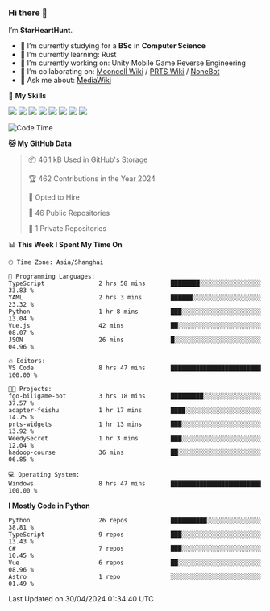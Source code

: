 ### Hi there 👋

I’m **StarHeartHunt**.

- 🏫 I’m currently studying for a **BSc** in **Computer Science**
- 🌱 I’m currently learning: Rust
- 🔭 I’m currently working on: Unity Mobile Game Reverse Engineering
- 👯 I’m collaborating on: [Mooncell Wiki](https://fgo.wiki/) / [PRTS Wiki](http://prts.wiki/) / [NoneBot](https://github.com/nonebot)
- 💬 Ask me about: [MediaWiki](https://www.mediawiki.org)

🌟 **My Skills**

![](https://img.shields.io/badge/-Python-3e74a2?style=flat-square&logo=Python&logoColor=fff)
![](https://img.shields.io/badge/-Node.js-339933?style=flat-square&logo=node.js&logoColor=fff)
![](https://img.shields.io/badge/-Vue-4fc08d?style=flat-square&logo=vue.js&logoColor=fff)
![](https://img.shields.io/badge/-React-2d98ce?style=flat-square&logo=React&logoColor=fff)
![](https://img.shields.io/badge/-TypeScript-3178C6?style=flat-square&logo=TypeScript&logoColor=fff)
![](https://img.shields.io/badge/-Docker-2496ED?style=flat-square&logo=Docker&logoColor=fff)
![](https://img.shields.io/badge/-Linux-000000?style=flat-square&logo=Linux&logoColor=fff)
![](https://img.shields.io/badge/-Dotnet-512bd4?style=flat-square&logo=.net&logoColor=fff)

<!--START_SECTION:waka-->
![Code Time](http://img.shields.io/badge/Code%20Time-994%20hrs%204%20mins-blue)

**🐱 My GitHub Data** 

> 📦 46.1 kB Used in GitHub's Storage 
 > 
> 🏆 462 Contributions in the Year 2024
 > 
> 💼 Opted to Hire
 > 
> 📜 46 Public Repositories 
 > 
> 🔑 1 Private Repositories 
 > 
📊 **This Week I Spent My Time On** 

```text
🕑︎ Time Zone: Asia/Shanghai

💬 Programming Languages: 
TypeScript               2 hrs 58 mins       ████████░░░░░░░░░░░░░░░░░   33.83 % 
YAML                     2 hrs 3 mins        ██████░░░░░░░░░░░░░░░░░░░   23.32 % 
Python                   1 hr 8 mins         ███░░░░░░░░░░░░░░░░░░░░░░   13.04 % 
Vue.js                   42 mins             ██░░░░░░░░░░░░░░░░░░░░░░░   08.07 % 
JSON                     26 mins             █░░░░░░░░░░░░░░░░░░░░░░░░   04.96 % 

🔥 Editors: 
VS Code                  8 hrs 47 mins       █████████████████████████   100.00 % 

🐱‍💻 Projects: 
fgo-biligame-bot         3 hrs 18 mins       █████████░░░░░░░░░░░░░░░░   37.57 % 
adapter-feishu           1 hr 17 mins        ████░░░░░░░░░░░░░░░░░░░░░   14.75 % 
prts-widgets             1 hr 13 mins        ███░░░░░░░░░░░░░░░░░░░░░░   13.92 % 
WeedySecret              1 hr 3 mins         ███░░░░░░░░░░░░░░░░░░░░░░   12.04 % 
hadoop-course            36 mins             ██░░░░░░░░░░░░░░░░░░░░░░░   06.85 % 

💻 Operating System: 
Windows                  8 hrs 47 mins       █████████████████████████   100.00 % 
```

**I Mostly Code in Python** 

```text
Python                   26 repos            ██████████░░░░░░░░░░░░░░░   38.81 % 
TypeScript               9 repos             ███░░░░░░░░░░░░░░░░░░░░░░   13.43 % 
C#                       7 repos             ███░░░░░░░░░░░░░░░░░░░░░░   10.45 % 
Vue                      6 repos             ██░░░░░░░░░░░░░░░░░░░░░░░   08.96 % 
Astro                    1 repo              ░░░░░░░░░░░░░░░░░░░░░░░░░   01.49 % 
```




 Last Updated on 30/04/2024 01:34:40 UTC
<!--END_SECTION:waka-->
